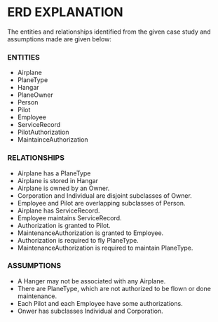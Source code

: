 # ERD EXPLANATION
The entities and relationships identified from the given case study and assumptions made are given below:

### ENTITIES
* Airplane
* PlaneType
* Hangar
* PlaneOwner
* Person
* Pilot
* Employee
* ServiceRecord
* PilotAuthorization
* MaintainceAuthorization

### RELATIONSHIPS
* Airplane has a PlaneType
* Airplane is stored in Hangar
* Airplane is owned by an Owner.
* Corporation and Individual are disjoint subclasses of Owner.
* Employee and Pilot are overlapping subclasses of Person.
* Airplane has ServiceRecord.
* Employee maintains ServiceRecord.
* Authorization is granted to Pilot.
* MaintenanceAuthorization is granted to Employee.
* Authorization is required to fly PlaneType.
* MaintenanceAuthorization is required to maintain PlaneType.

### ASSUMPTIONS
* A Hanger may not be associated with any Airplane.
* There are PlaneType, which are not authorized to be flown or done maintenance.
* Each Pilot and each Employee have some authorizations.
* Onwer has subclasses Individual and Corporation.